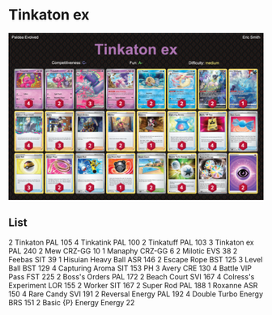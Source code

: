 # Tinkaton ex

![decklist](../../!Images/Standard/5BST-PAL/Tinkaton%20ex.PNG)

## List
2 Tinkaton PAL 105
4 Tinkatink PAL 100
2 Tinkatuff PAL 103
3 Tinkaton ex PAL 240
2 Mew CRZ-GG 10
1 Manaphy CRZ-GG 6
2 Milotic EVS 38
2 Feebas SIT 39
1 Hisuian Heavy Ball ASR 146
2 Escape Rope BST 125
3 Level Ball BST 129
4 Capturing Aroma SIT 153 PH
3 Avery CRE 130
4 Battle VIP Pass FST 225
2 Boss's Orders PAL 172
2 Beach Court SVI 167
4 Colress's Experiment LOR 155
2 Worker SIT 167
2 Super Rod PAL 188
1 Roxanne ASR 150
4 Rare Candy SVI 191
2 Reversal Energy PAL 192
4 Double Turbo Energy BRS 151
2 Basic {P} Energy Energy 22
